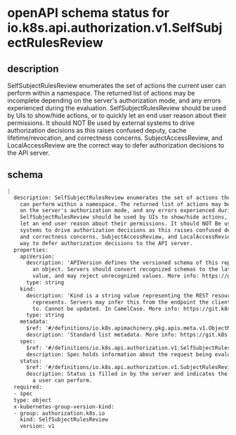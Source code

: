 # openAPI schema status for io.k8s.api.authorization.v1.SelfSubjectRulesReview

## description

SelfSubjectRulesReview enumerates the set of actions the current user can perform within a namespace. The returned list of actions may be incomplete depending on the server's authorization mode, and any errors experienced during the evaluation. SelfSubjectRulesReview should be used by UIs to show/hide actions, or to quickly let an end user reason about their permissions. It should NOT Be used by external systems to drive authorization decisions as this raises confused deputy, cache lifetime/revocation, and correctness concerns. SubjectAccessReview, and LocalAccessReview are the correct way to defer authorization decisions to the API server.

## schema

```yaml
|
  description: SelfSubjectRulesReview enumerates the set of actions the current user
    can perform within a namespace. The returned list of actions may be incomplete depending
    on the server's authorization mode, and any errors experienced during the evaluation.
    SelfSubjectRulesReview should be used by UIs to show/hide actions, or to quickly
    let an end user reason about their permissions. It should NOT Be used by external
    systems to drive authorization decisions as this raises confused deputy, cache lifetime/revocation,
    and correctness concerns. SubjectAccessReview, and LocalAccessReview are the correct
    way to defer authorization decisions to the API server.
  properties:
    apiVersion:
      description: 'APIVersion defines the versioned schema of this representation of
        an object. Servers should convert recognized schemas to the latest internal
        value, and may reject unrecognized values. More info: https://git.k8s.io/community/contributors/devel/sig-architecture/api-conventions.md#resources'
      type: string
    kind:
      description: 'Kind is a string value representing the REST resource this object
        represents. Servers may infer this from the endpoint the client submits requests
        to. Cannot be updated. In CamelCase. More info: https://git.k8s.io/community/contributors/devel/sig-architecture/api-conventions.md#types-kinds'
      type: string
    metadata:
      $ref: '#/definitions/io.k8s.apimachinery.pkg.apis.meta.v1.ObjectMeta'
      description: 'Standard list metadata. More info: https://git.k8s.io/community/contributors/devel/sig-architecture/api-conventions.md#metadata'
    spec:
      $ref: '#/definitions/io.k8s.api.authorization.v1.SelfSubjectRulesReviewSpec'
      description: Spec holds information about the request being evaluated.
    status:
      $ref: '#/definitions/io.k8s.api.authorization.v1.SubjectRulesReviewStatus'
      description: Status is filled in by the server and indicates the set of actions
        a user can perform.
  required:
  - spec
  type: object
  x-kubernetes-group-version-kind:
  - group: authorization.k8s.io
    kind: SelfSubjectRulesReview
    version: v1

```
